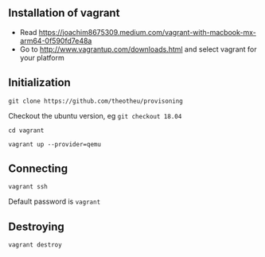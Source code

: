 Installation of vagrant
-----------------------
- Read https://joachim8675309.medium.com/vagrant-with-macbook-mx-arm64-0f590fd7e48a
- Go to http://www.vagrantup.com/downloads.html and select vagrant for your platform


Initialization
--------------
`git clone https://github.com/theotheu/provisoning`

Checkout the ubuntu version, eg `git checkout 18.04`

`cd vagrant`

`vagrant up --provider=qemu`

Connecting
----------
`vagrant ssh`

Default password is `vagrant`

Destroying
----------
`vagrant destroy`


